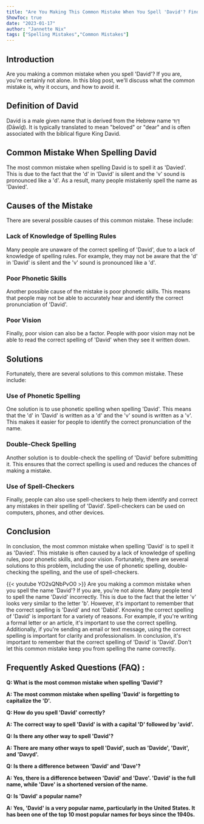 ```yaml
---
title: "Are You Making This Common Mistake When You Spell 'David'? Find Out Now!"
ShowToc: true 
date: "2023-01-17"
author: "Jannette Nix" 
tags: ["Spelling Mistakes","Common Mistakes"]
---
```

## Introduction

Are you making a common mistake when you spell 'David'? If you are, you're certainly not alone. In this blog post, we'll discuss what the common mistake is, why it occurs, and how to avoid it. 

## Definition of David

David is a male given name that is derived from the Hebrew name דָּוִד (Dāwīḏ). It is typically translated to mean "beloved" or "dear" and is often associated with the biblical figure King David.

## Common Mistake When Spelling David

The most common mistake when spelling David is to spell it as 'Davied'. This is due to the fact that the 'd' in 'David' is silent and the 'v' sound is pronounced like a 'd'. As a result, many people mistakenly spell the name as 'Davied'.

## Causes of the Mistake

There are several possible causes of this common mistake. These include:

### Lack of Knowledge of Spelling Rules

Many people are unaware of the correct spelling of 'David', due to a lack of knowledge of spelling rules. For example, they may not be aware that the 'd' in 'David' is silent and the 'v' sound is pronounced like a 'd'.

### Poor Phonetic Skills

Another possible cause of the mistake is poor phonetic skills. This means that people may not be able to accurately hear and identify the correct pronunciation of 'David'.

### Poor Vision

Finally, poor vision can also be a factor. People with poor vision may not be able to read the correct spelling of 'David' when they see it written down.

## Solutions

Fortunately, there are several solutions to this common mistake. These include:

### Use of Phonetic Spelling

One solution is to use phonetic spelling when spelling 'David'. This means that the 'd' in 'David' is written as a 'd' and the 'v' sound is written as a 'v'. This makes it easier for people to identify the correct pronunciation of the name.

### Double-Check Spelling

Another solution is to double-check the spelling of 'David' before submitting it. This ensures that the correct spelling is used and reduces the chances of making a mistake.

### Use of Spell-Checkers

Finally, people can also use spell-checkers to help them identify and correct any mistakes in their spelling of 'David'. Spell-checkers can be used on computers, phones, and other devices.

## Conclusion

In conclusion, the most common mistake when spelling 'David' is to spell it as 'Davied'. This mistake is often caused by a lack of knowledge of spelling rules, poor phonetic skills, and poor vision. Fortunately, there are several solutions to this problem, including the use of phonetic spelling, double-checking the spelling, and the use of spell-checkers.

{{< youtube YO2sQNbPvO0 >}} 
Are you making a common mistake when you spell the name 'David'? If you are, you're not alone. Many people tend to spell the name 'David' incorrectly. This is due to the fact that the letter 'v' looks very similar to the letter 'b'. However, it's important to remember that the correct spelling is 'David' and not 'Dabid'. Knowing the correct spelling of 'David' is important for a variety of reasons. For example, if you're writing a formal letter or an article, it's important to use the correct spelling. Additionally, if you're sending an email or text message, using the correct spelling is important for clarity and professionalism. In conclusion, it's important to remember that the correct spelling of 'David' is 'David'. Don't let this common mistake keep you from spelling the name correctly.

## Frequently Asked Questions (FAQ) :
**Q: What is the most common mistake when spelling 'David'?**

**A: The most common mistake when spelling 'David' is forgetting to capitalize the 'D'.**

**Q: How do you spell 'David' correctly?**

**A: The correct way to spell 'David' is with a capital 'D' followed by 'avid'.**

**Q: Is there any other way to spell 'David'?**

**A: There are many other ways to spell 'David', such as 'Davide', 'Davit', and 'Davyd'.**

**Q: Is there a difference between 'David' and 'Dave'?**

**A: Yes, there is a difference between 'David' and 'Dave'. 'David' is the full name, while 'Dave' is a shortened version of the name.**

**Q: Is 'David' a popular name?**

**A: Yes, 'David' is a very popular name, particularly in the United States. It has been one of the top 10 most popular names for boys since the 1940s.**





